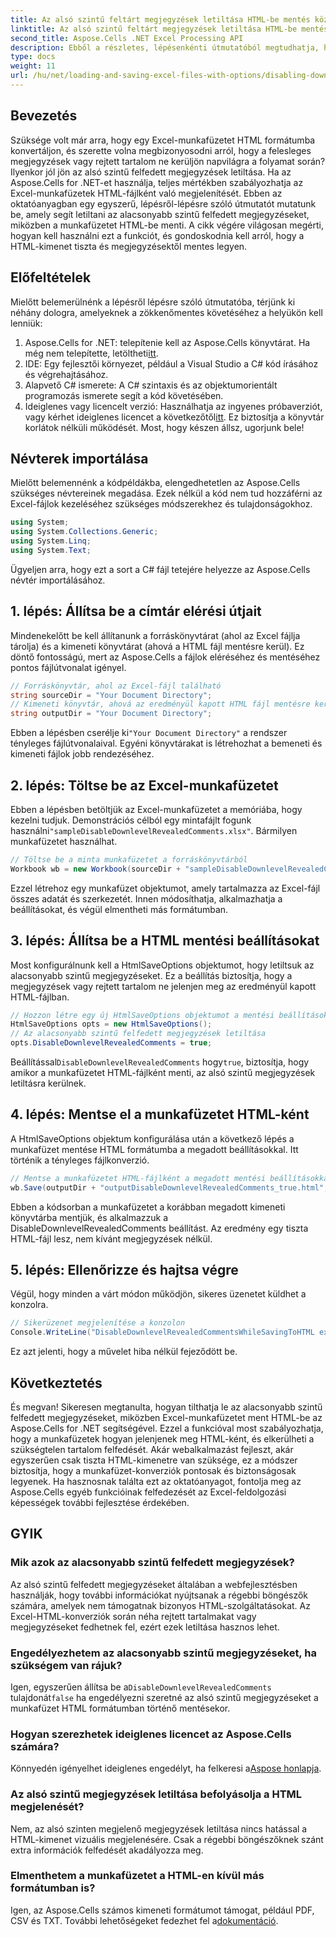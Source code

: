 ```yaml
---
title: Az alsó szintű feltárt megjegyzések letiltása HTML-be mentés közben
linktitle: Az alsó szintű feltárt megjegyzések letiltása HTML-be mentés közben
second_title: Aspose.Cells .NET Excel Processing API
description: Ebből a részletes, lépésenkénti útmutatóból megtudhatja, hogyan tilthatja le az alsó szinten megjelenő megjegyzéseket, amikor Excel-munkafüzetet HTML-formátumba ment az Aspose.Cells for .NET használatával.
type: docs
weight: 11
url: /hu/net/loading-and-saving-excel-files-with-options/disabling-downlevel-revealed-comments/
---
```

## Bevezetés
Szüksége volt már arra, hogy egy Excel-munkafüzetet HTML formátumba konvertáljon, és szerette volna megbizonyosodni arról, hogy a felesleges megjegyzések vagy rejtett tartalom ne kerüljön napvilágra a folyamat során? Ilyenkor jól jön az alsó szintű felfedett megjegyzések letiltása. Ha az Aspose.Cells for .NET-et használja, teljes mértékben szabályozhatja az Excel-munkafüzetek HTML-fájlként való megjelenítését. Ebben az oktatóanyagban egy egyszerű, lépésről-lépésre szóló útmutatót mutatunk be, amely segít letiltani az alacsonyabb szintű felfedett megjegyzéseket, miközben a munkafüzetet HTML-be menti. 
A cikk végére világosan megérti, hogyan kell használni ezt a funkciót, és gondoskodnia kell arról, hogy a HTML-kimenet tiszta és megjegyzésektől mentes legyen.
## Előfeltételek
Mielőtt belemerülnénk a lépésről lépésre szóló útmutatóba, térjünk ki néhány dologra, amelyeknek a zökkenőmentes követéséhez a helyükön kell lenniük:
1.  Aspose.Cells for .NET: telepítenie kell az Aspose.Cells könyvtárat. Ha még nem telepítette, letöltheti[itt](https://releases.aspose.com/cells/net/).
2. IDE: Egy fejlesztői környezet, például a Visual Studio a C# kód írásához és végrehajtásához.
3. Alapvető C# ismerete: A C# szintaxis és az objektumorientált programozás ismerete segít a kód követésében.
4.  Ideiglenes vagy licencelt verzió: Használhatja az ingyenes próbaverziót, vagy kérhet ideiglenes licencet a következőtől[itt](https://purchase.aspose.com/temporary-license/). Ez biztosítja a könyvtár korlátok nélküli működését.
Most, hogy készen állsz, ugorjunk bele!
## Névterek importálása
Mielőtt belemennénk a kódpéldákba, elengedhetetlen az Aspose.Cells szükséges névtereinek megadása. Ezek nélkül a kód nem tud hozzáférni az Excel-fájlok kezeléséhez szükséges módszerekhez és tulajdonságokhoz.
```csharp
using System;
using System.Collections.Generic;
using System.Linq;
using System.Text;
```
Ügyeljen arra, hogy ezt a sort a C# fájl tetejére helyezze az Aspose.Cells névtér importálásához.
## 1. lépés: Állítsa be a címtár elérési útjait
Mindenekelőtt be kell állítanunk a forráskönyvtárat (ahol az Excel fájlja tárolja) és a kimeneti könyvtárat (ahová a HTML fájl mentésre kerül). Ez döntő fontosságú, mert az Aspose.Cells a fájlok eléréséhez és mentéséhez pontos fájlútvonalat igényel.
```csharp
// Forráskönyvtár, ahol az Excel-fájl található
string sourceDir = "Your Document Directory";
// Kimeneti könyvtár, ahová az eredményül kapott HTML fájl mentésre kerül
string outputDir = "Your Document Directory";
```
 Ebben a lépésben cserélje ki`"Your Document Directory"` a rendszer tényleges fájlútvonalaival. Egyéni könyvtárakat is létrehozhat a bemeneti és kimeneti fájlok jobb rendezéséhez.
## 2. lépés: Töltse be az Excel-munkafüzetet
 Ebben a lépésben betöltjük az Excel-munkafüzetet a memóriába, hogy kezelni tudjuk. Demonstrációs célból egy mintafájlt fogunk használni`"sampleDisableDownlevelRevealedComments.xlsx"`. Bármilyen munkafüzetet használhat.
```csharp
// Töltse be a minta munkafüzetet a forráskönyvtárból
Workbook wb = new Workbook(sourceDir + "sampleDisableDownlevelRevealedComments.xlsx");
```
Ezzel létrehoz egy munkafüzet objektumot, amely tartalmazza az Excel-fájl összes adatát és szerkezetét. Innen módosíthatja, alkalmazhatja a beállításokat, és végül elmentheti más formátumban.
## 3. lépés: Állítsa be a HTML mentési beállításokat
Most konfigurálnunk kell a HtmlSaveOptions objektumot, hogy letiltsuk az alacsonyabb szintű megjegyzéseket. Ez a beállítás biztosítja, hogy a megjegyzések vagy rejtett tartalom ne jelenjen meg az eredményül kapott HTML-fájlban.
```csharp
// Hozzon létre egy új HtmlSaveOptions objektumot a mentési beállítások konfigurálásához
HtmlSaveOptions opts = new HtmlSaveOptions();
// Az alacsonyabb szintű felfedett megjegyzések letiltása
opts.DisableDownlevelRevealedComments = true;
```
 Beállítással`DisableDownlevelRevealedComments` hogy`true`, biztosítja, hogy amikor a munkafüzetet HTML-fájlként menti, az alsó szintű megjegyzések letiltásra kerülnek.
## 4. lépés: Mentse el a munkafüzetet HTML-ként
A HtmlSaveOptions objektum konfigurálása után a következő lépés a munkafüzet mentése HTML formátumba a megadott beállításokkal. Itt történik a tényleges fájlkonverzió.
```csharp
// Mentse a munkafüzetet HTML-fájlként a megadott mentési beállításokkal
wb.Save(outputDir + "outputDisableDownlevelRevealedComments_true.html", opts);
```
Ebben a kódsorban a munkafüzetet a korábban megadott kimeneti könyvtárba mentjük, és alkalmazzuk a DisableDownlevelRevealedComments beállítást. Az eredmény egy tiszta HTML-fájl lesz, nem kívánt megjegyzések nélkül.
## 5. lépés: Ellenőrizze és hajtsa végre
Végül, hogy minden a várt módon működjön, sikeres üzenetet küldhet a konzolra.
```csharp
// Sikerüzenet megjelenítése a konzolon
Console.WriteLine("DisableDownlevelRevealedCommentsWhileSavingToHTML executed successfully.");
```
Ez azt jelenti, hogy a művelet hiba nélkül fejeződött be.
## Következtetés
És megvan! Sikeresen megtanulta, hogyan tilthatja le az alacsonyabb szintű felfedett megjegyzéseket, miközben Excel-munkafüzetet ment HTML-be az Aspose.Cells for .NET segítségével. Ezzel a funkcióval most szabályozhatja, hogy a munkafüzetek hogyan jelenjenek meg HTML-ként, és elkerülheti a szükségtelen tartalom felfedését. Akár webalkalmazást fejleszt, akár egyszerűen csak tiszta HTML-kimenetre van szüksége, ez a módszer biztosítja, hogy a munkafüzet-konverziók pontosak és biztonságosak legyenek.
Ha hasznosnak találta ezt az oktatóanyagot, fontolja meg az Aspose.Cells egyéb funkcióinak felfedezését az Excel-feldolgozási képességek további fejlesztése érdekében.
## GYIK
### Mik azok az alacsonyabb szintű felfedett megjegyzések?
Az alsó szintű felfedett megjegyzéseket általában a webfejlesztésben használják, hogy további információkat nyújtsanak a régebbi böngészők számára, amelyek nem támogatnak bizonyos HTML-szolgáltatásokat. Az Excel-HTML-konverziók során néha rejtett tartalmakat vagy megjegyzéseket fedhetnek fel, ezért ezek letiltása hasznos lehet.
### Engedélyezhetem az alacsonyabb szintű megjegyzéseket, ha szükségem van rájuk?
 Igen, egyszerűen állítsa be a`DisableDownlevelRevealedComments` tulajdonát`false` ha engedélyezni szeretné az alsó szintű megjegyzéseket a munkafüzet HTML formátumban történő mentésekor.
### Hogyan szerezhetek ideiglenes licencet az Aspose.Cells számára?
 Könnyedén igényelhet ideiglenes engedélyt, ha felkeresi a[Aspose honlapja](https://purchase.aspose.com/temporary-license/).
### Az alsó szintű megjegyzések letiltása befolyásolja a HTML megjelenését?
Nem, az alsó szinten megjelenő megjegyzések letiltása nincs hatással a HTML-kimenet vizuális megjelenésére. Csak a régebbi böngészőknek szánt extra információk felfedését akadályozza meg.
### Elmenthetem a munkafüzetet a HTML-en kívül más formátumban is?
 Igen, az Aspose.Cells számos kimeneti formátumot támogat, például PDF, CSV és TXT. További lehetőségeket fedezhet fel a[dokumentáció](https://reference.aspose.com/cells/net/).